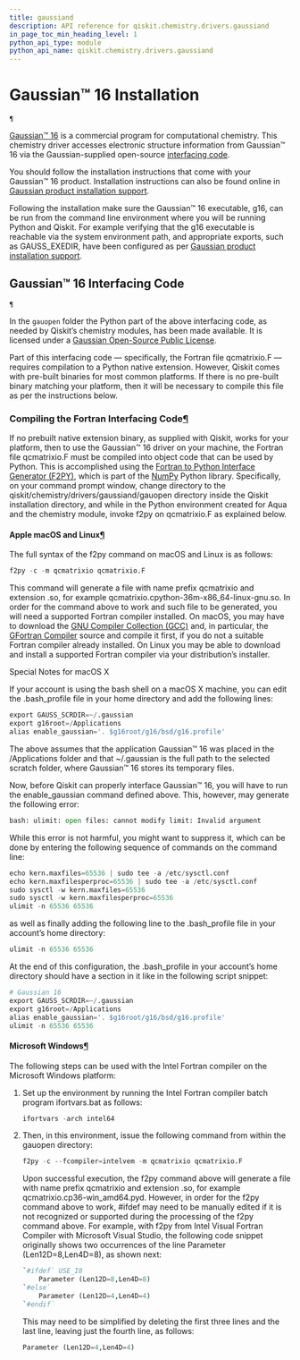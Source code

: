 ```yaml
---
title: gaussiand
description: API reference for qiskit.chemistry.drivers.gaussiand
in_page_toc_min_heading_level: 1
python_api_type: module
python_api_name: qiskit.chemistry.drivers.gaussiand
---
```


<span id="module-qiskit.chemistry.drivers.gaussiand" />

<span id="qiskit-chemistry-drivers-gaussiand" />

# Gaussian™ 16 Installation

<span id="module-qiskit.chemistry.drivers.gaussiand" />

`¶`

[Gaussian™ 16](http://gaussian.com/gaussian16/) is a commercial program for computational chemistry. This chemistry driver accesses electronic structure information from Gaussian™ 16 via the Gaussian-supplied open-source [interfacing code](http://www.gaussian.com/interfacing/).

You should follow the installation instructions that come with your Gaussian™ 16 product. Installation instructions can also be found online in [Gaussian product installation support](http://gaussian.com/techsupport/#install]).

Following the installation make sure the Gaussian™ 16 executable, g16, can be run from the command line environment where you will be running Python and Qiskit. For example verifying that the g16 executable is reachable via the system environment path, and appropriate exports, such as GAUSS\_EXEDIR, have been configured as per [Gaussian product installation support](http://gaussian.com/techsupport/#install]).

## Gaussian™ 16 Interfacing Code

<span id="module-qiskit.chemistry.drivers.gaussiand" />

`¶`

In the `gauopen` folder the Python part of the above interfacing code, as needed by Qiskit’s chemistry modules, has been made available. It is licensed under a [Gaussian Open-Source Public License](https://github.com/Qiskit/qiskit-aqua/blob/master/qiskit/chemistry/drivers/gaussiand/gauopen/LICENSE.txt).

Part of this interfacing code — specifically, the Fortran file qcmatrixio.F — requires compilation to a Python native extension. However, Qiskit comes with pre-built binaries for most common platforms. If there is no pre-built binary matching your platform, then it will be necessary to compile this file as per the instructions below.

### Compiling the Fortran Interfacing Code[¶](#compiling-the-fortran-interfacing-code "Permalink to this headline")

If no prebuilt native extension binary, as supplied with Qiskit, works for your platform, then to use the Gaussian™ 16 driver on your machine, the Fortran file qcmatrixio.F must be compiled into object code that can be used by Python. This is accomplished using the [Fortran to Python Interface Generator (F2PY)](https://docs.scipy.org/doc/numpy/f2py/), which is part of the [NumPy](http://www.numpy.org/) Python library. Specifically, on your command prompt window, change directory to the qiskit/chemistry/drivers/gaussiand/gauopen directory inside the Qiskit installation directory, and while in the Python environment created for Aqua and the chemistry module, invoke f2py on qcmatrixio.F as explained below.

#### Apple macOS and Linux[¶](#apple-macos-and-linux "Permalink to this headline")

The full syntax of the f2py command on macOS and Linux is as follows:

```python
f2py -c -m qcmatrixio qcmatrixio.F
```

This command will generate a file with name prefix qcmatrixio and extension .so, for example qcmatrixio.cpython-36m-x86\_64-linux-gnu.so. In order for the command above to work and such file to be generated, you will need a supported Fortran compiler installed. On macOS, you may have to download the [GNU Compiler Collection (GCC)](https://gcc.gnu.org/) and, in particular, the [GFortran Compiler](https://gcc.gnu.org/fortran/) source and compile it first, if you do not a suitable Fortran compiler already installed. On Linux you may be able to download and install a supported Fortran compiler via your distribution’s installer.

Special Notes for macOS X

If your account is using the bash shell on a macOS X machine, you can edit the .bash\_profile file in your home directory and add the following lines:

```python
export GAUSS_SCRDIR=~/.gaussian
export g16root=/Applications
alias enable_gaussian='. $g16root/g16/bsd/g16.profile'
```

The above assumes that the application Gaussian™ 16 was placed in the /Applications folder and that \~/.gaussian is the full path to the selected scratch folder, where Gaussian™ 16 stores its temporary files.

Now, before Qiskit can properly interface Gaussian™ 16, you will have to run the enable\_gaussian command defined above. This, however, may generate the following error:

```python
bash: ulimit: open files: cannot modify limit: Invalid argument
```

While this error is not harmful, you might want to suppress it, which can be done by entering the following sequence of commands on the command line:

```python
echo kern.maxfiles=65536 | sudo tee -a /etc/sysctl.conf
echo kern.maxfilesperproc=65536 | sudo tee -a /etc/sysctl.conf
sudo sysctl -w kern.maxfiles=65536
sudo sysctl -w kern.maxfilesperproc=65536
ulimit -n 65536 65536
```

as well as finally adding the following line to the .bash\_profile file in your account’s home directory:

```python
ulimit -n 65536 65536
```

At the end of this configuration, the .bash\_profile in your account’s home directory should have a section in it like in the following script snippet:

```python
# Gaussian 16
export GAUSS_SCRDIR=~/.gaussian
export g16root=/Applications
alias enable_gaussian='. $g16root/g16/bsd/g16.profile'
ulimit -n 65536 65536
```

#### Microsoft Windows[¶](#microsoft-windows "Permalink to this headline")

The following steps can be used with the Intel Fortran compiler on the Microsoft Windows platform:

1.  Set up the environment by running the Intel Fortran compiler batch program ifortvars.bat as follows:

    ```python
    ifortvars -arch intel64
    ```

2.  Then, in this environment, issue the following command from within the gauopen directory:

    ```python
    f2py -c --fcompiler=intelvem -m qcmatrixio qcmatrixio.F
    ```

    Upon successful execution, the f2py command above will generate a file with name prefix qcmatrixio and extension .so, for example qcmatrixio.cp36-win\_amd64.pyd. However, in order for the f2py command above to work, #ifdef may need to be manually edited if it is not recognized or supported during the processing of the f2py command above. For example, with f2py from Intel Visual Fortran Compiler with Microsoft Visual Studio, the following code snippet originally shows two occurrences of the line Parameter (Len12D=8,Len4D=8), as shown next:

    ```python
    `#ifdef` USE_I8
        Parameter (Len12D=8,Len4D=8)
    `#else`
        Parameter (Len12D=4,Len4D=4)
    `#endif`
    ```

    This may need to be simplified by deleting the first three lines and the last line, leaving just the fourth line, as follows:

    ```python
    Parameter (Len12D=4,Len4D=4)
    ```

